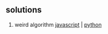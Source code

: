 ## solutions

1. weird algorithm
    [javascript](./dsa-javascript/weirdAlgorithm.js) | [python](./dsa-python/weirdAlgorithm.py)





